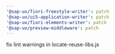 ```yaml
---
'@sap-ux/fiori-freestyle-writer': patch
'@sap-ux/ui5-application-writer': patch
'@sap-ux/fiori-elements-writer': patch
'@sap-ux/preview-middleware': patch
---
```


fix lint warnings in locate-reuse-libs.js
